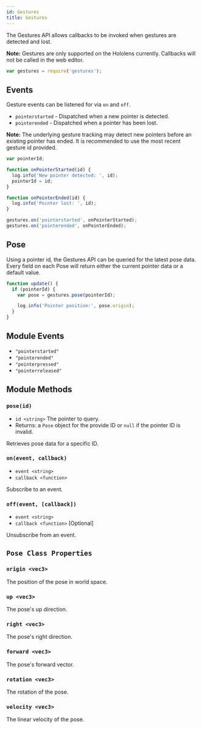 ```yaml
---
id: Gestures
title: Gestures
---
```


The Gestures API allows callbacks to be invoked when gestures are detected and lost.

<b>Note:</b> Gestures are only supported on the Hololens currently. Callbacks will not be called in the web editor.

```javascript
var gestures = require('gestures');
```

## Events

Gesture events can be listened for via `on` and `off`.

- `pointerstarted` - Dispatched when a new pointer is detected.
- `pointerended` - Dispatched when a pointer has been lost.

<b>Note:</b> The underlying gesture tracking may detect new pointers before an existing pointer has ended. It is recommended to use the most recent gesture id provided.

```javascript
var pointerId;

function onPointerStarted(id) {
  log.info('New pointer detected: ', id);
  pointerId = id;
}

function onPointerEnded(id) {
  log.info('Pointer lost: ', id);
}

gestures.on('pointerstarted', onPointerStarted);
gestures.on('pointerended', onPointerEnded);
```

## Pose

Using a pointer id, the Gestures API can be queried for the latest pose data. Every field on each Pose will return either the current pointer data or a default value.

```javascript
function update() {
  if (pointerId) {
    var pose = gestures.pose(pointerId);

    log.info('Pointer position:', pose.origin);
  }
}
```

## Module Events

- `"pointerstarted"`
- `"pointerended"`
- `"pointerpressed"`
- `"pointerreleased"`

## Module Methods

### `pose(id)`
- `id <string>` The pointer to query.
- Returns: a `Pose` object for the provide ID or `null` if the pointer ID is invalid.

Retrieves pose data for a specific ID.

### `on(event, callback)`
- `event <string>`
- `callback <function>`

Subscribe to an event.

### `off(event, [callback])`
- `event <string>`
- `callback <function>` [Optional]

Unsubscribe from an event.

## `Pose Class Properties`

### `origin <vec3>`

The position of the pose in world space.

### `up <vec3>`

The pose's up direction.

### `right <vec3>`

The pose's right direction.

### `forward <vec3>`

The pose's forward vector.

### `rotation <vec3>`

The rotation of the pose.

### `velocity <vec3>`

The linear velocity of the pose.
